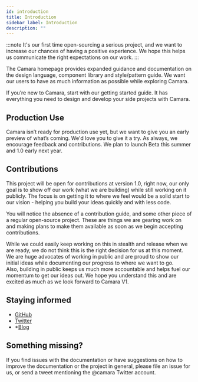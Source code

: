 ```yaml
---
id: introduction
title: Introduction
sidebar_label: Introduction
description: ""
---
```


:::note
It's our first time open-sourcing a serious project, and we want to increase our chances of having a positive experience. We hope this helps us communicate the right expectations on our work.
:::

The Camara homepage provides expanded guidance and documentation on the design language, component library and style/pattern guide. We want our users to have as much information as possible while exploring Camara.

<!-- If you’re new to Camara, start with our [getting started guide](/docs/start/get-started). It has everything you need to design and develop your side projects with Camara. -->

If you’re new to Camara, start with our getting started guide. It has everything you need to design and develop your side projects with Camara.

## Production Use

Camara isn’t ready for production use yet, but we want to give you an early preview of what’s coming. We'd love you to give it a try. As always, we encourage feedback and contributions. We plan to launch Beta this summer and 1.0 early next year.

## Contributions

This project will be open for contributions at version 1.0, right now, our only goal is to show off our work (what we are building) while still working on it publicly. The focus is on getting it to where we feel would be a solid start to our vision - helping you build your ideas quickly and with less code.

You will notice the absence of a contribution guide, and some other piece of a regular open-source project. These are things we are gearing work on and making plans to make them available as soon as we begin accepting contributions.

While we could easily keep working on this in stealth and release when we are ready, we do not think this is the right decision for us at this moment. We are huge advocates of working in public and are proud to show our initial ideas while documenting our progress to where we want to go.  
Also, building in public keeps us much more accountable and helps fuel our momentum to get our ideas out. We hope you understand this and are excited as much as we look forward to Camara V1.

## Staying informed

- [GitHub](https://github.com/Camaradotspace)
- [Twitter](https://github.com/preshonyee)
- \*[Blog](https://camara.space/)

## Something missing?

If you find issues with the documentation or have suggestions on how to improve the documentation or the project in general, please file an issue for us, or send a tweet mentioning the @camara Twitter account.
